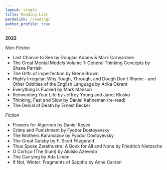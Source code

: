 ```yaml
---
layout: single
title: Reading List
permalink: /reading/
author_profile: true
---
```


**2022**

*Non-Fiction*

- Last Chance to See by Douglas Adams & Mark Carwardine
- The Great Mental Models Volume 1: General Thinking Concepts by Shane Parrish
- The Gifts of Imperfection by Brene Brown
- Highly Irregular: Why Tough, Through, and Dough Don't Rhyme—and Other Oddities of the English Language by Arika Okrent
- Everything Is Fucked by Mark Manson
- Reinventing Your Life by Jeffrey Young and Janet Klosko
- Thinking, Fast and Slow by Daniel Kahneman (re-read)
- The Denial of Death by Ernest Becker

*Fiction*

- Flowers for Algernon by Daniel Keyes
- Crime and Punishment by Fyodor Dostoyevsky
- The Brothers Karamazov by Fyodor Dostoyevsky
- The Great Gatsby by F. Scott Fitzgerald
- Thus Spoke Zarathustra: A Book for All and None by Friedrich Nietzsche
- O Cortiço (The Slum) by Aluísio Azevedo
- The Carrying by Ada Limón
- If Not, Winter: Fragments of Sappho by Anne Carson
